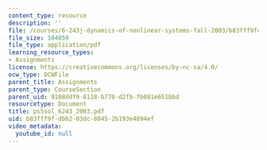 ```yaml
---
content_type: resource
description: ''
file: /courses/6-243j-dynamics-of-nonlinear-systems-fall-2003/b83fff9fdbb203dc80452b193e4894ef_ps5sol_6243_2003.pdf
file_size: 104859
file_type: application/pdf
learning_resource_types:
- Assignments
license: https://creativecommons.org/licenses/by-nc-sa/4.0/
ocw_type: OCWFile
parent_title: Assignments
parent_type: CourseSection
parent_uid: 9108ddf9-8118-b770-d2fb-fb081e651bbd
resourcetype: Document
title: ps5sol_6243_2003.pdf
uid: b83fff9f-dbb2-03dc-8045-2b193e4894ef
video_metadata:
  youtube_id: null
---
```

